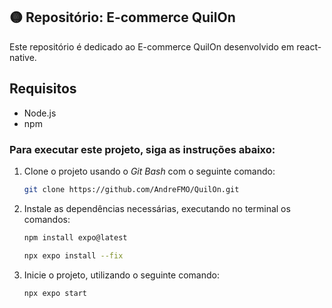 
## 🟡 Repositório: E-commerce QuilOn


Este repositório é dedicado ao E-commerce QuilOn desenvolvido em react-native. 


## Requisitos

- Node.js
- npm 


### Para executar este projeto, siga as instruções abaixo:


1. Clone o projeto usando o *Git Bash* com o seguinte comando:

    ```bash
    git clone https://github.com/AndreFMO/QuilOn.git
    ```


2. Instale as dependências necessárias, executando no terminal os comandos:
    ```sh
    npm install expo@latest
    ```
     ```sh
    npx expo install --fix
    ```
     
    
3. Inicie o projeto, utilizando o seguinte comando:
    ```sh
    npx expo start
     ```

